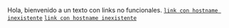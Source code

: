 Hola, bienvenido a un texto con links no funcionales.
[`link con hostname inexistente`](https://fakecccaa1.com)
[`link con hostname inexistente`](ftp://fakecccaa1.com)